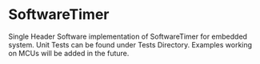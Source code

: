 # SoftwareTimer 


Single Header Software implementation of SoftwareTimer for embedded system.
Unit Tests can be found under Tests Directory.
Examples working on MCUs will be added in the future.
